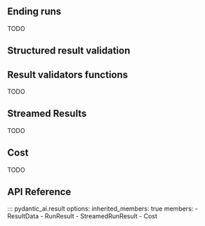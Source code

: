 ## Ending runs

TODO

## Structured result validation

## Result validators functions

TODO

## Streamed Results

TODO

## Cost

TODO

## API Reference

::: pydantic_ai.result
    options:
      inherited_members: true
      members:
        - ResultData
        - RunResult
        - StreamedRunResult
        - Cost

